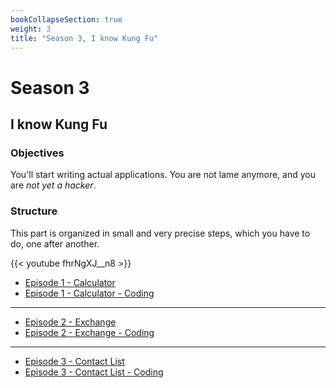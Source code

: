 ```yaml
---
bookCollapseSection: true
weight: 3
title: "Season 3, I know Kung Fu"
---
```


# Season 3
## I know Kung Fu

### Objectives

You'll start writing actual applications. You are not lame anymore, and you are *not yet a hacker*.

### Structure

This part is organized in small and very precise steps, which you have to do, one after another. 

{{< youtube fhrNgXJ__n8 >}}

- [Episode 1 - Calculator](./episode_1/)
- [Episode 1 - Calculator - Coding](./episode_1_coding/)
---
- [Episode 2 - Exchange](./episode_2/)
- [Episode 2 - Exchange - Coding](./episode_2_coding/)
---
- [Episode 3 - Contact List](./episode_3/)
- [Episode 3 - Contact List - Coding](./episode_3_coding/)

